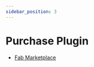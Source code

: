 ```yaml
---
sidebar_position: 3
---
```


# Purchase Plugin
- [Fab Marketplace](https://www.fab.com/listings/03b46864-12de-41c6-8624-00ece4d59e19)